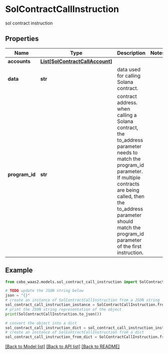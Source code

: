 # SolContractCallInstruction

sol contract instruction

## Properties

Name | Type | Description | Notes
------------ | ------------- | ------------- | -------------
**accounts** | [**List[SolContractCallAccount]**](SolContractCallAccount.md) |  | 
**data** | **str** | data used for calling Solana contract.  | 
**program_id** | **str** | contract address. when calling a Solana contract, the to_address parameter needs to match the program_id parameter. If multiple contracts are being called, then the to_address parameter should match the program_id parameter of the first instruction.  | 

## Example

```python
from cobo_waas2.models.sol_contract_call_instruction import SolContractCallInstruction

# TODO update the JSON string below
json = "{}"
# create an instance of SolContractCallInstruction from a JSON string
sol_contract_call_instruction_instance = SolContractCallInstruction.from_json(json)
# print the JSON string representation of the object
print(SolContractCallInstruction.to_json())

# convert the object into a dict
sol_contract_call_instruction_dict = sol_contract_call_instruction_instance.to_dict()
# create an instance of SolContractCallInstruction from a dict
sol_contract_call_instruction_from_dict = SolContractCallInstruction.from_dict(sol_contract_call_instruction_dict)
```
[[Back to Model list]](../README.md#documentation-for-models) [[Back to API list]](../README.md#documentation-for-api-endpoints) [[Back to README]](../README.md)


